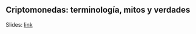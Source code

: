 ## Criptomonedas: terminología, mitos y verdades

Slides: [link](https://github.com/ealmansi/neko-2019/raw/master/slides.pdf)
